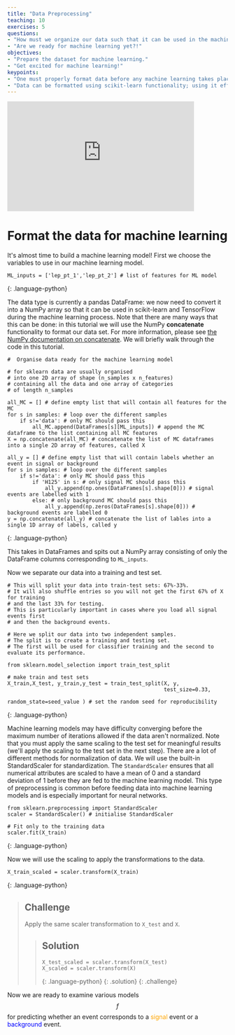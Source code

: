 ```yaml
---
title: "Data Preprocessing"
teaching: 10
exercises: 5
questions:
- "How must we organize our data such that it can be used in the machine learning libraries?"
- "Are we ready for machine learning yet?!"
objectives:
- "Prepare the dataset for machine learning."
- "Get excited for machine learning!"
keypoints:
- "One must properly format data before any machine learning takes place."
- "Data can be formatted using scikit-learn functionality; using it effectively may take time to master."
---
```


<iframe width="427" height="251" src="https://www.youtube.com/embed?v=GbedkKJiGq4&list=PLKZ9c4ONm-VmHsMKImIDEMsZI1Vp0UY-Z&index=6&ab_channel=HEPSoftwareFoundation" frameborder="0" allow="accelerometer; autoplay; encrypted-media; gyroscope; picture-in-picture" allowfullscreen></iframe>

# Format the data for machine learning

It's almost time to build a machine learning model! First we choose the variables to use in our machine learning model.

~~~
ML_inputs = ['lep_pt_1','lep_pt_2'] # list of features for ML model
~~~
{: .language-python}

 The data type is currently a pandas DataFrame: we now need to convert it into a NumPy array so that it can be used in scikit-learn and TensorFlow during the machine learning process. Note that there are many ways that this can be done: in this tutorial we will use the NumPy **concatenate** functionality to format our data set. For more information, please see [the NumPy documentation on concatenate](https://numpy.org/doc/stable/reference/generated/numpy.concatenate.html). We will briefly walk through the code in this tutorial.

~~~
#  Organise data ready for the machine learning model

# for sklearn data are usually organised
# into one 2D array of shape (n_samples x n_features)
# containing all the data and one array of categories 
# of length n_samples

all_MC = [] # define empty list that will contain all features for the MC
for s in samples: # loop over the different samples
    if s!='data': # only MC should pass this
        all_MC.append(DataFrames[s][ML_inputs]) # append the MC dataframe to the list containing all MC features
X = np.concatenate(all_MC) # concatenate the list of MC dataframes into a single 2D array of features, called X

all_y = [] # define empty list that will contain labels whether an event in signal or background
for s in samples: # loop over the different samples
    if s!='data': # only MC should pass this
        if 'H125' in s: # only signal MC should pass this
            all_y.append(np.ones(DataFrames[s].shape[0])) # signal events are labelled with 1
        else: # only background MC should pass this
            all_y.append(np.zeros(DataFrames[s].shape[0])) # background events are labelled 0
y = np.concatenate(all_y) # concatenate the list of lables into a single 1D array of labels, called y
~~~
{: .language-python}

This takes in DataFrames and spits out a NumPy array consisting of only the DataFrame columns corresponding to `ML_inputs`. 

Now we separate our data into a training and test set.

~~~
# This will split your data into train-test sets: 67%-33%. 
# It will also shuffle entries so you will not get the first 67% of X for training 
# and the last 33% for testing. 
# This is particularly important in cases where you load all signal events first 
# and then the background events.

# Here we split our data into two independent samples. 
# The split is to create a training and testing set. 
# The first will be used for classifier training and the second to evaluate its performance.

from sklearn.model_selection import train_test_split

# make train and test sets
X_train,X_test, y_train,y_test = train_test_split(X, y, 
                                                  test_size=0.33, 
                                                  random_state=seed_value ) # set the random seed for reproducibility
~~~
{: .language-python}

Machine learning models may have difficulty converging before the maximum number of iterations allowed if the data aren't normalized. Note that you must apply the same scaling to the test set for meaningful results (we'll apply the scaling to the test set in the next step). There are a lot of different methods for normalization of data. We will use the built-in StandardScaler for standardization. The `StandardScaler` ensures that all numerical attributes are scaled to have a mean of 0 and a standard deviation of 1 before they are fed to the machine learning model. This type of preprocessing is common before feeding data into machine learning models and is especially important for neural networks.

~~~
from sklearn.preprocessing import StandardScaler
scaler = StandardScaler() # initialise StandardScaler

# Fit only to the training data
scaler.fit(X_train)
~~~
{: .language-python}

Now we will use the scaling to apply the transformations to the data. 

~~~
X_train_scaled = scaler.transform(X_train)
~~~
{: .language-python}

> ## Challenge
> Apply the same scaler transformation to `X_test` and `X`.
> 
> > ## Solution
> > 
> > ~~~
> > X_test_scaled = scaler.transform(X_test)
> > X_scaled = scaler.transform(X)
> > ~~~
> > {: .language-python}
> {: .solution}
{: .challenge}

Now we are ready to examine various models $$f$$ for predicting whether an event corresponds to a <span style="color:orange">signal</span> event or a <span style="color:blue">background</span> event.
